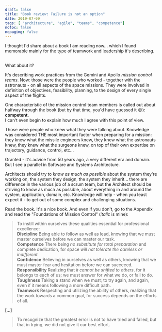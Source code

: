 ```yaml
---
draft: false
title: "Book review: Failure is not an option"
date: 2019-07-09
tags: [ "architecture", "agile", "teams", "competence"]
notoc: false
nopaging: false
---
```


I thought I'd share about a book I am reading now... which I found memorable mainly for the type of teamwork and leadership it's describing.


<script type="text/javascript" src="//books.google.com/books/previewlib.js"></script>
<script type="text/javascript">
GBS_insertEmbeddedViewer('ISBN:0743214471',300,480);
</script>  

<br/>
What about it? 

It's describing work practices from the Gemini and Apollo _mission control teams_.
Now: those were the people who worked - together with the astronauts - on all aspects of the space missions. They were involved in definition of objectives, feasibility, planning, to the design of every single aspect of the flights.

One characteristic of the mission control team members is called out about halfway through the book (but by that time, you'd have guessed it 😊): __competent__.  
I can't even begin to explain how much I agree with this point of view.

Those were people who knew what they were talking about. Knowledge was considered THE most important factor when preparing for a mission: they knew what the missile engineers knew, they knew what the astronauts knew, they knew what the surgeons knew, on top of their own expertise on trajectory, guidance, control, etc...

Granted - it's advice from 50 years ago, a very different era and domain. But I see a parallel in Software and Systems Architecture.

Architects should try to _know as much as possible_ about the system they're working on, the system they design, the system they inherit... there are difference in the various job of a scrum team, but the Architect should be striving to know as much as possible, about everything in and around the system, application, domain, etc. Knowledge will help - when you least expect it - to get out of some complex and challenging situations.

Read the book. It's a nice book. And even if you don't, go to the Appendix and read the "Foundations of Mission Control" (_italic_ is mine):

> To instill within ourselves these qualities essential for professional excellence:   
  __Discipline__ Being able to follow as well as lead, knowing that we must master ourselves before we can master our task.  
  __Competence__ There being _no substitute for total preparation_ and complete dedication, for space _will not tolerate the careless or indifferent_  
  __Confidence__ Believing in ourselves as well as others, knowing that we must master fear and hesitation before we can succeeed.  
  __Responsibility__ Realizing that _it cannot be shifted to others_, for it belongs to each of us; we must answer for what we do, or fail to do.  
  __Toughness__ Taking a stand when we must; to try again, and again, even if it means following a more difficult path.  
  __Teamwork__ Respecting and utilizing the ability of others, realizing that the work towards a common goal, for success depends on the efforts of all.

  [...]

> To recognize that the greatest error is not to have tried and failed, but that in trying, we did not give it our best effort.  